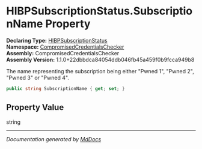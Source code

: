 ﻿<!--  
  <auto-generated>   
    The contents of this file were generated by a tool.  
    Changes to this file may be list if the file is regenerated  
  </auto-generated>   
-->

# HIBPSubscriptionStatus.SubscriptionName Property

**Declaring Type:** [HIBPSubscriptionStatus](../index.md)  
**Namespace:** [CompromisedCredentialsChecker](../../index.md)  
**Assembly:** CompromisedCredentialsChecker  
**Assembly Version:** 1.1.0+22dbbdca84054ddb046fb45a459f0b9fcca949b8

The name representing the subscription being either "Pwned 1", "Pwned 2", "Pwned 3" or "Pwned 4".

```csharp
public string SubscriptionName { get; set; }
```

## Property Value

string

___

*Documentation generated by [MdDocs](https://github.com/ap0llo/mddocs)*
